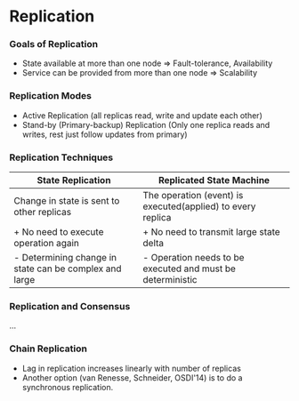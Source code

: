 # Replication

### Goals of Replication

* State available at more than one node => Fault-tolerance, Availability
* Service can be provided from more than one node => Scalability

### Replication Modes

* Active Replication (all replicas read, write and update each other)
* Stand-by (Primary-backup) Replication (Only one replica reads and writes, rest just follow updates from primary)

### Replication Techniques

| State Replication                                      | Replicated State Machine                                    |
| ------------------------------------------------------ | ----------------------------------------------------------- |
| Change in state is sent to other replicas              | The operation (event) is executed(applied) to every replica |
| + No need to execute operation again                   | + No need to transmit large state delta                     |
| - Determining change in state can be complex and large | - Operation needs to be executed and must be deterministic  |

### Replication and Consensus

...

### Chain Replication

* Lag in replication increases linearly with number of replicas
* Another option (van Renesse, Schneider, OSDI'14) is to do a synchronous replication.